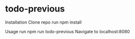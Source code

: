 # todo-previous

Installation
Clone repo
run npm install

Usage
run npm run todo-previous
Navigate to localhost:8080

